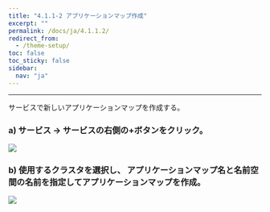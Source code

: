 ```yaml
---
title: "4.1.1-2 アプリケーションマップ作成"
excerpt: ""
permalink: /docs/ja/4.1.1.2/
redirect_from:
  - /theme-setup/
toc: false
toc_sticky: false
sidebar:
  nav: "ja"
---
```



---

サービスで新しいアプリケーションマップを作成する。

### a\) サービス → サービスの右側の+ボタンをクリック。
![](/assets/JP/2.5/3.1.1-1_1.png)

### b\) 使用するクラスタを選択し、 アプリケーションマップ名と名前空間の名前を指定してアプリケーションマップを作成。

![](/assets/JP/2.5/3.1.1-1_2.png)
